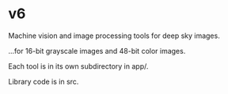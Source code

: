 # v6
Machine vision and image processing tools for deep sky images.

...for 16-bit grayscale images
   and 48-bit color images.

Each tool is in its own subdirectory in app/.

Library code is in src.




